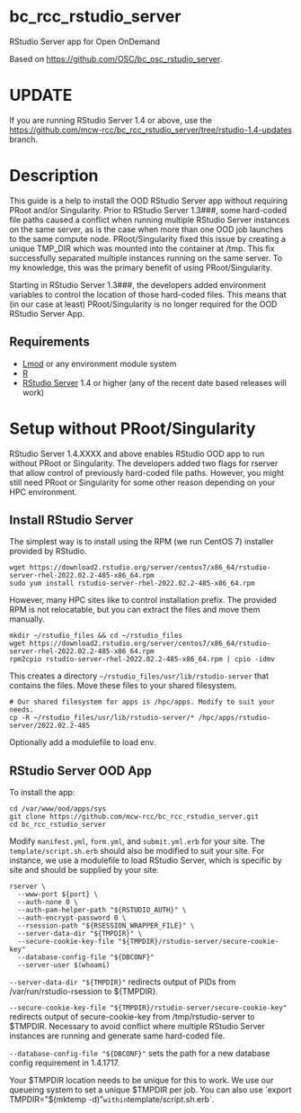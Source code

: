 # bc_rcc_rstudio_server
RStudio Server app for Open OnDemand

Based on https://github.com/OSC/bc_osc_rstudio_server.

# UPDATE
If you are running RStudio Server 1.4 or above, use the https://github.com/mcw-rcc/bc_rcc_rstudio_server/tree/rstudio-1.4-updates branch.

# Description
This guide is a help to install the OOD RStudio Server app without requiring PRoot and/or Singularity. Prior to RStudio Server 1.3###, some hard-coded file paths caused a conflict when running multiple RStudio Server instances on the same server, as is the case when more than one OOD job launches to the same compute node. PRoot/Singularity fixed this issue by creating a unique TMP_DIR which was mounted into the container at /tmp. This fix successfully separated multiple instances running on the same server. To my knowledge, this was the primary benefit of using PRoot/Singularity. 

Starting in RStudio Server 1.3###, the developers added environment variables to control the location of those hard-coded files. This means that (in our case at least) PRoot/Singularity is no longer required for the OOD RStudio Server App.

## Requirements
- [Lmod](https://lmod.readthedocs.io/en/latest/) or any environment module system
- [R](https://www.r-project.org/)
- [RStudio Server](https://www.rstudio.com/products/rstudio/download-server/) 1.4 or higher (any of the recent date based releases will work)

# Setup without PRoot/Singularity
RStudio Server 1.4.XXXX and above enables RStudio OOD app to run without PRoot or Singularity. The developers added two flags for rserver that allow control of previously hard-coded file paths. However, you might still need PRoot or Singularity for some other reason depending on your HPC environment.

## Install RStudio Server
The simplest way is to install using the RPM (we run CentOS 7) installer provided by RStudio.
```
wget https://download2.rstudio.org/server/centos7/x86_64/rstudio-server-rhel-2022.02.2-485-x86_64.rpm
sudo yum install rstudio-server-rhel-2022.02.2-485-x86_64.rpm
```
However, many HPC sites like to control installation prefix. The provided RPM is not relocatable, but you can extract the files and move them manually.
```
mkdir ~/rstudio_files && cd ~/rstudio_files
wget https://download2.rstudio.org/server/centos7/x86_64/rstudio-server-rhel-2022.02.2-485-x86_64.rpm
rpm2cpio rstudio-server-rhel-2022.02.2-485-x86_64.rpm | cpio -idmv
```
This creates a directory `~/rstudio_files/usr/lib/rstudio-server` that contains the files. Move these files to your shared filesystem.
```
# Our shared filesystem for apps is /hpc/apps. Modify to suit your needs.
cp -R ~/rstudio_files/usr/lib/rstudio-server/* /hpc/apps/rstudio-server/2022.02.2-485
```
Optionally add a modulefile to load env.

## RStudio Server OOD App
To install the app:
```
cd /var/www/ood/apps/sys 
git clone https://github.com/mcw-rcc/bc_rcc_rstudio_server.git
cd bc_rcc_rstudio_server
```
Modify `manifest.yml`, `form.yml`, and `submit.yml.erb` for your site. The `template/script.sh.erb` should also be modified to suit your site. For instance, we use a modulefile to load RStudio Server, which is specific by site and should be supplied by your site.
```
rserver \
  --www-port ${port} \
  --auth-none 0 \
  --auth-pam-helper-path "${RSTUDIO_AUTH}" \
  --auth-encrypt-password 0 \
  --rsession-path "${RSESSION_WRAPPER_FILE}" \
  --server-data-dir "${TMPDIR}" \ 
  --secure-cookie-key-file "${TMPDIR}/rstudio-server/secure-cookie-key"
  --database-config-file "${DBCONF}"
  --server-user $(whoami)
```
`--server-data-dir "${TMPDIR}"` redirects output of PIDs from /var/run/rstudio-rsession to ${TMPDIR}.

`--secure-cookie-key-file "${TMPDIR}/rstudio-server/secure-cookie-key"` redirects output of secure-cookie-key from /tmp/rstudio-server to $TMPDIR. Necessary to avoid conflict where multiple RStudio Server instances are running and generate same hard-coded file.

`--database-config-file "${DBCONF}"` sets the path for a new database config requirement in 1.4.1717.

Your $TMPDIR location needs to be unique for this to work. We use our queueing system to set a unique $TMPDIR per job. You can also use `export TMPDIR="$(mktemp -d)"` within `template/script.sh.erb`.

